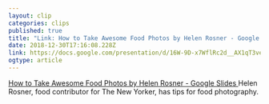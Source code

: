 ```yaml
---
layout: clip 
categories: clips 
published: true 
title: "Link: How to Take Awesome Food Photos by Helen Rosner - Google Slides" 
date: 2018-12-30T17:16:08.228Z 
link: https://docs.google.com/presentation/d/16W-9D-x7WflRc2d__AX1qT3vep_UF84JCTjatnpH1D0/edit#slide=id.ga96e3974b_2166 
ogtype: article 
---
```

[ How to Take Awesome Food Photos by Helen Rosner - Google Slides ]( https://docs.google.com/presentation/d/16W-9D-x7WflRc2d__AX1qT3vep_UF84JCTjatnpH1D0/edit#slide=id.ga96e3974b_2166 ) 
Helen Rosner, food contributor for The New Yorker, has tips for food photography.